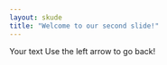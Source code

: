 ```yaml
---
layout: skude
title: "Welcome to our second slide!"
---
```

Your text
Use the left arrow to go back!
